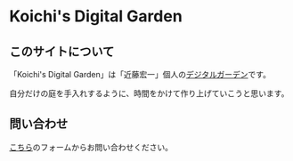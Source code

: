 # Koichi's Digital Garden

## このサイトについて
「Koichi's Digital Garden」は「近藤宏一」個人の[デジタルガーデン](notes/digital-garden)です。

自分だけの庭を手入れするように、時間をかけて作り上げていこうと思います。

## 問い合わせ
[こちら](https://forms.gle/M5kwbKQJ5SQz1bKF9)のフォームからお問い合わせください。
